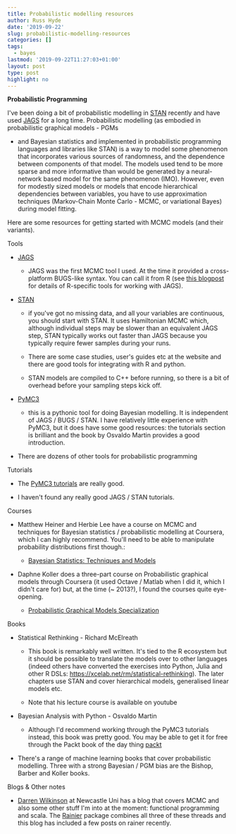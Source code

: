 ```yaml
---
title: Probabilistic modelling resources
author: Russ Hyde
date: '2019-09-22'
slug: probabilistic-modelling-resources
categories: []
tags:
  - bayes
lastmod: '2019-09-22T11:27:03+01:00'
layout: post
type: post
highlight: no
---
```


**Probabilistic Programming**

I've been doing a bit of probabilistic modelling in [STAN](https://mc-stan.org)
recently and have used [JAGS](mcmc-jags/sourceforge.net) for a long time.
Probabilistic modelling (as embodied in probabilistic graphical models - PGMs
- and Bayesian statistics and implemented in probabilistic programming
languages and libraries like STAN) is a way to model some phenomenon that
incorporates various sources of randomness, and the dependence between
components of that model. The models used tend to be more sparse and more
informative than would be generated by a neural-network based model for the
same phenomenon (IMO). However, even for modestly sized models or models that
encode hierarchical dependencies between variables, you have to use
approximation techniques (Markov-Chain Monte Carlo - MCMC, or variational
Bayes) during model fitting.

Here are some resources for getting started with MCMC models (and their
variants).

Tools

- [JAGS](https://mcmc-jags/sourceforge.net)

    - JAGS was the first MCMC tool I used. At the time it provided a
    cross-platform BUGS-like syntax. You can call it from R (see 
    [this blogpost](https://r-bloggers.com/getting-started-with-jags-rjags-and-bayesian-modelling/)
    for details of R-specific tools for working with JAGS).

- [STAN](https://mc-stan.org)

    - if you've got no missing data, and all your variables are
    continuous, you should start with STAN. It uses Hamiltonian MCMC
    which, although individual steps may be slower than an equivalent
    JAGS step, STAN typically works out faster than JAGS because you
    typically require fewer samples during your runs.

    - There are some case studies, user's guides etc at the website and
    there are good tools for integrating with R and python.
    
    - STAN models are compiled to C++ before running, so there is a bit
    of overhead before your sampling steps kick off.

- [PyMC3](https://docs.pymc.io)

    - this is a pythonic tool for doing Bayesian modelling. It is independent
    of JAGS / BUGS / STAN. I have relatively little experience with PyMC3, but
    it does have some good resources: the tutorials section is brilliant and
    the book by Osvaldo Martin provides a good introduction.

- There are dozens of other tools for probabilistic programming

Tutorials

- The [PyMC3 tutorials](https://docs.pymc.io/nb_tutorials/index.html) are really good.

- I haven't found any really good JAGS / STAN tutorials.

Courses

- Matthew Heiner and Herbie Lee have a course on MCMC and techniques for
Bayesian statistics / probabilistic modelling at Coursera, which I can highly recommend. You'll need to be able to manipulate probability distributions first though.:

    - [Bayesian Statistics: Techniques and Models](
    https://coursera.org/learn/mcmc-bayesian-statistics)

- Daphne Koller does a three-part course on Probabilistic graphical models
  through Coursera (it used Octave / Matlab when I did it, which I didn't care
  for) but, at the time (~ 2013?), I found the courses quite eye-opening.

    - [Probabilistic Graphical Models Specialization](
    https://coursera.org/specializations/probabilistic-graphical-models)

Books

- Statistical Rethinking - Richard McElreath

    - This book is remarkably well written. It's tied to the R ecosystem but it
    should be possible to translate the models over to other languages (indeed
    others have converted the exercises into Python, Julia and other R DSLs:
    https://xcelab.net/rm/statistical-rethinking). The later chapters use STAN
    and cover hierarchical models, generalised linear models etc.

    - Note that his lecture course is available on youtube

- Bayesian Analysis with Python - Osvaldo Martin

    - Although I'd recommend working through the PyMC3 tutorials instead, this
    book was pretty good. You may be able to get it for free through the Packt
    book of the day thing [packt](https://packtpub.com/free-learning)

- There's a range of machine learning books that cover probabilistic modelling.
  Three with a strong Bayesian / PGM bias are the Bishop, Barber and Koller 
  books. 

Blogs & Other notes

- [Darren Wilkinson](darrenjw.wordpress.com) at Newcastle Uni has a blog that
covers MCMC and also some other stuff I'm into at the moment: functional
programming and scala. The [Rainier](https://github.com/stripe/rainier/)
package combines all three of these threads and this blog has included a few
posts on rainer recently.